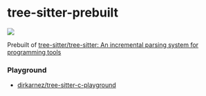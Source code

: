 tree-sitter-prebuilt
====================
![](https://github.com/dirkarnez/tree-sitter-prebuilt/actions/workflows/build.yml/badge.svg)

Prebuilt of [tree-sitter/tree-sitter: An incremental parsing system for programming tools](https://github.com/tree-sitter/tree-sitter)

### Playground
- [dirkarnez/tree-sitter-c-playground](https://github.com/dirkarnez/tree-sitter-c-playground)
